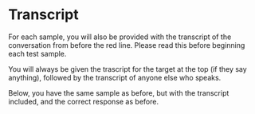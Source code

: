 # Transcript

For each sample, you will also be provided with the transcript of the
conversation from before the red line. Please read this before beginning each
test sample.

You will always be given the trascript for the target at the top (if they say
anything), followed by the transcript of anyone else who speaks.

Below, you have the same sample as before, but with the transcript included, and
the correct response as before.
